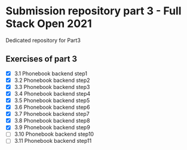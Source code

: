 # Submission repository part 3 - Full Stack Open 2021
Dedicated repository for Part3

## Exercises of part 3

- [x] 3.1 Phonebook backend step1
- [x] 3.2 Phonebook backend step2
- [x] 3.3 Phonebook backend step3
- [x] 3.4 Phonebook backend step4
- [x] 3.5 Phonebook backend step5
- [x] 3.6 Phonebook backend step6
- [x] 3.7 Phonebook backend step7
- [x] 3.8 Phonebook backend step8
- [x] 3.9 Phonebook backend step9
- [ ] 3.10 Phonebook backend step10
- [ ] 3.11 Phonebook backend step11